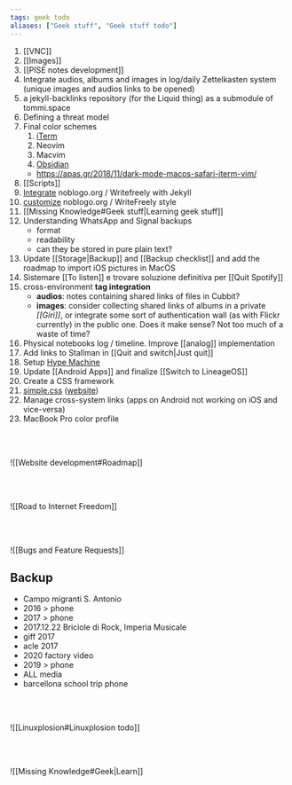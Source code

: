 ```yaml
---
tags: geek todo
aliases: ["Geek stuff", "Geek stuff todo"]
---
```

1. [[VNC]]
4. [[Images]]
1. [[PISE notes development]]
5. Integrate audios, albums and images in log/daily Zettelkasten system (unique images and audios links to be opened)
6. a jekyll-backlinks repository (for the Liquid thing) as a submodule of tommi.space
7. Defining a threat model
1. Final color schemes
	1. [iTerm](http://www.iterm2colorschemes.com/ "iTerm2 Color Schemes")
	2. Neovim
	3. Macvim
	1. [Obsidian](https://github.com/Slowbad/obsidian-solarized/blob/master/obsidian.css)
	- https://apas.gr/2018/11/dark-mode-macos-safari-iterm-vim/
2. [[Scripts]]
3. [Integrate](https://github.com/cjeller1592/WriteFreely-API) noblogo.org / Writefreely with Jekyll
4. [customize](https://writefreely.org/docs/latest/writer/css) noblogo.org / WriteFreely style
5. [[Missing Knowledge#Geek stuff|Learning geek stuff]]
6. Understanding WhatsApp and Signal backups
	- format
	- readability
	- can they be stored in pure plain text?
7. Update [[Storage|Backup]] and [[Backup checklist]] and add the roadmap to import iOS pictures in MacOS
8. Sistemare [[To listen]] e trovare soluzione definitiva per [[Quit Spotify]]
9. cross-environment **tag integration**
	- **audios**: notes containing shared links of files in Cubbit?
	- **images**: consider collecting shared links of albums in a private *[[Giri]]*, or integrate some sort of authentication wall (as with Flickr currently) in the public one. Does it make sense? Not too much of a waste of time?
10. Physical notebooks log / timeline. Improve [[analog]] implementation
11. Add links to Stallman in [[Quit and switch|Just quit]]
12. Setup [Hype Machine](https://hypem.com)
13. Update [[Android Apps]] and finalize [[Switch to LineageOS]]
14. Create a CSS framework
15. [simple.css](https://github.com/xplosionmind/simple.css) ([website](https://simplecss.org))
16. Manage cross-system links (apps on Android not working on iOS and vice-versa)
17. MacBook Pro color profile

<br>
<br>

![[Website development#Roadmap]]

<br>
<br>

![[Road to Internet Freedom]]

<br>
<br>

![[Bugs and Feature Requests]]

## Backup

- Campo migranti S. Antonio
- 2016 \> phone
- 2017 \> phone
- 2017.12.22 Briciole di Rock, Imperia Musicale
- giff 2017
- acle 2017
- 2020 factory video
- 2019 \> phone
- ALL media
- barcellona school trip phone

<br>
<br>

![[Linuxplosion#Linuxplosion todo]]

<br>
<br>

![[Missing Knowledge#Geek|Learn]]